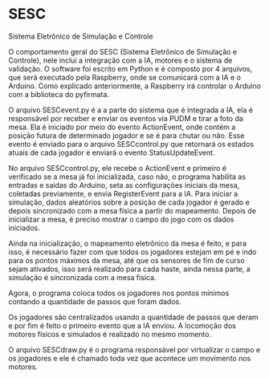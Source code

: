 # SESC
Sistema Eletrônico de Simulação e Controle

O comportamento geral do SESC (Sistema Eletrônico de Simulação e Controle), nele inclui a integração com a IA, motores e o sistema de validação. O software foi escrito em Python e é composto por 4 arquivos, que será executado pela Raspberry, onde se comunicará com a IA e o Arduino. Como explicado anteriormente, a Raspberry irá controlar o Arduino com a biblioteca do pyfirmata. 

O arquivo SESCevent.py é a a parte do sistema que é integrada a IA, ela é responsável por receber e enviar os eventos via PUDM e tirar a foto da mesa. Ela é iniciado por meio do evento ActionEvent, onde contém a posição futura de determinado jogador e se é para chutar ou não. Esse evento é enviado para o arquivo SESCcontrol.py que retornará os estados atuais de cada jogador e enviará o evento StatusUpdateEvent.

No arquivo SESCcontrol.py, ele recebe o ActionEvent e primeiro é verificado se a mesa já foi inicializada, caso não, o programa habilita as entradas e saídas do Arduino, seta as configurações iniciais da mesa, coletadas previamente, e envia RegisterEvent para a IA. Para iniciar a simulação, dados aleatórios sobre a posição de cada jogador é gerado e depois sincronizado com a mesa física a partir do mapeamento. Depois de inicializar a mesa, é preciso mostrar o campo do jogo com os dados iniciados. 

Ainda na inicialização, o mapeamento eletrônico da mesa é feito, e para isso, é necessário fazer com que todos os jogadores estejam em pé e indo para os pontos máximos da mesa, até que os sensores de fim de curso sejam ativados, isso será realizado para cada haste, ainda nessa parte, a simulação é sincronizada com a mesa física.

Agora, o programa coloca todos os jogadores nos pontos mínimos contando a quantidade de passos que foram dados. 

Os jogadores são centralizados usando a quantidade de passos que deram e por fim é feito o primeiro evento que a IA enviou. A locomoção dos motores físicos e simulados é realizado no mesmo momento.

O arquivo SESCdraw.py é o programa responsável por virtualizar o campo e os jogadores e ele é chamado toda vez que acontece um movimento nos motores. 
